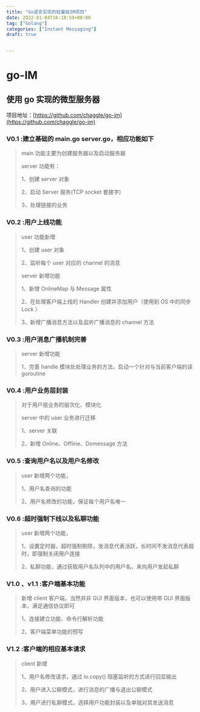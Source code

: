 ```yaml
---
title: "Go语言实现的轻量级IM项目"
date: 2022-01-04T16:18:59+08:00
tag: ["Golang"]
categories: ["Instant Messaging"]
draft: true


---
```


# go-IM

## 使用 go 实现的微型服务器

项目地址：[https://github.com/chaggle/go-im](https://github.com/chaggle/go-im)

### V0.1 :建立基础的 main.go server.go，相应功能如下

> main 功能主要为创建服务器以及启动服务器
>
> server 功能有：
>
> 1、创建 server 对象
>
> 2、启动 Server 服务(TCP socket 套接字)
>
> 3、处理链接的业务

### V0.2 :用户上线功能

> user 功能新增
>
> 1、创建 user 对象
>
> 2、监听每个 user 对应的 channel 的消息
>
> server 新增功能
>
> 1、新增 OnlineMap 与 Message 属性
>
> 2、在处理客户端上线的 Handler 创建并添加用户（使用到 OS 中的同步 Lock ）
>
> 3、新增广播消息方法以及监听广播消息的 channel 方法

### V0.3 :用户消息广播机制完善

> server 新增功能
>
> 1、完善 handle 模块处处理业务的方法，启动一个针对与当前客户端的读 goroutine

### V0.4 :用户业务层封装

> 对于用户层业务的层次化、模块化
>
> server 中的 user 业务进行迁移
>
> 1、server 关联
>
> 2、新增 Online、Offline、Domessage 方法

### V0.5 :查询用户名以及用户名修改

> user 新增两个功能，
>
> 1、用户名查询的功能
>
> 2、用户名修改的功能，保证每个用户名唯一

### V0.6 :超时强制下线以及私聊功能

> user 新增两个功能，
>
> 1、设置定时器，超时强制剔除，发消息代表活跃，长时间不发消息代表超时，即强制关闭用户连接
>
> 2、私聊功能，通过获取用户名队列中的用户名，来向用户发起私聊

### V1.0 、v1.1 :客户端基本功能

> 新增 client 客户端，当然并非 GUI 界面版本，也可以使用带 GUI 界面版本，满足通信协议即可
>
> 1、连接建立功能、命令行解析功能
>
> 2、客户端菜单功能的预写


### V1.2 :客户端的相应基本请求

> client 新增
>
> 1、用户名修改请求，通过 io.copy() 阻塞监听的方式进行回显输出
>
> 2、用户进入公聊模式，进行消息的广播与退出公聊模式
> 
>3、用户进行私聊模式，选择用户功能封装以及单独对其发送消息


